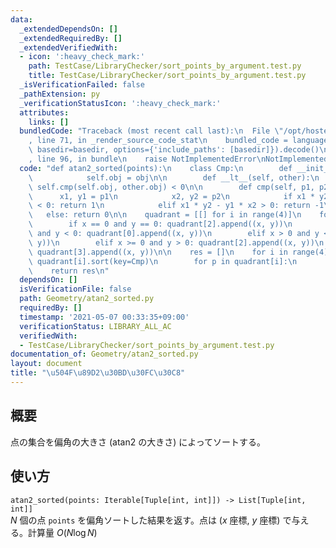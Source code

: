 ```yaml
---
data:
  _extendedDependsOn: []
  _extendedRequiredBy: []
  _extendedVerifiedWith:
  - icon: ':heavy_check_mark:'
    path: TestCase/LibraryChecker/sort_points_by_argument.test.py
    title: TestCase/LibraryChecker/sort_points_by_argument.test.py
  _isVerificationFailed: false
  _pathExtension: py
  _verificationStatusIcon: ':heavy_check_mark:'
  attributes:
    links: []
  bundledCode: "Traceback (most recent call last):\n  File \"/opt/hostedtoolcache/Python/3.10.2/x64/lib/python3.10/site-packages/onlinejudge_verify/documentation/build.py\"\
    , line 71, in _render_source_code_stat\n    bundled_code = language.bundle(stat.path,\
    \ basedir=basedir, options={'include_paths': [basedir]}).decode()\n  File \"/opt/hostedtoolcache/Python/3.10.2/x64/lib/python3.10/site-packages/onlinejudge_verify/languages/python.py\"\
    , line 96, in bundle\n    raise NotImplementedError\nNotImplementedError\n"
  code: "def atan2_sorted(points):\n    class Cmp:\n        def __init__(self, obj):\n\
    \            self.obj = obj\n\n        def __lt__(self, other):\n            return\
    \ self.cmp(self.obj, other.obj) < 0\n\n        def cmp(self, p1, p2):\n      \
    \      x1, y1 = p1\n            x2, y2 = p2\n            if x1 * y2 - y1 * x2\
    \ < 0: return 1\n            elif x1 * y2 - y1 * x2 > 0: return -1\n         \
    \   else: return 0\n\n    quadrant = [[] for i in range(4)]\n    for x, y in points:\n\
    \        if x == 0 and y == 0: quadrant[2].append((x, y))\n        elif x <= 0\
    \ and y < 0: quadrant[0].append((x, y))\n        elif x > 0 and y <= 0: quadrant[1].append((x,\
    \ y))\n        elif x >= 0 and y > 0: quadrant[2].append((x, y))\n        else:\
    \ quadrant[3].append((x, y))\n\n    res = []\n    for i in range(4):\n       \
    \ quadrant[i].sort(key=Cmp)\n        for p in quadrant[i]:\n            res.append(p)\n\
    \    return res\n"
  dependsOn: []
  isVerificationFile: false
  path: Geometry/atan2_sorted.py
  requiredBy: []
  timestamp: '2021-05-07 00:33:35+09:00'
  verificationStatus: LIBRARY_ALL_AC
  verifiedWith:
  - TestCase/LibraryChecker/sort_points_by_argument.test.py
documentation_of: Geometry/atan2_sorted.py
layout: document
title: "\u504F\u89D2\u30BD\u30FC\u30C8"
---
```


## 概要
点の集合を偏角の大きさ (atan2 の大きさ) によってソートする。

## 使い方
`atan2_sorted(points: Iterable[Tuple[int, int]]) -> List[Tuple[int, int]]`  
$N$ 個の点 `points` を偏角ソートした結果を返す。点は ($x$ 座標, $y$ 座標) で与える。計算量 $O(N \log N)$
